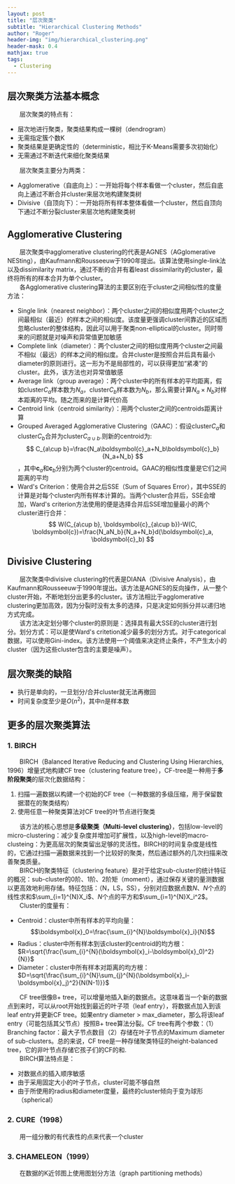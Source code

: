 ```yaml
---
layout: post
title: "层次聚类"
subtitle: "Hierarchical Clustering Methods"
author: "Roger"
header-img: "img/hierarchical_clustering.png"
header-mask: 0.4
mathjax: true
tags:
  - Clustering
---
```


## 层次聚类方法基本概念
&emsp;&emsp;层次聚类的特点有：
- 层次地进行聚类，聚类结果构成一棵树（dendrogram）
- 无需指定簇个数K
- 聚类结果是更确定性的（deterministic，相比于K-Means需要多次初始化）
- 无需通过不断迭代来细化聚类结果  

&emsp;&emsp;层次聚类主要分为两类：
- Agglomerative（自底向上）：一开始将每个样本看做一个cluster，然后自底向上通过不断合并cluster来层次地构建聚类树
- Divisive（自顶向下）：一开始将所有样本整体看做一个cluster，然后自顶向下通过不断分裂cluster来层次地构建聚类树

## Agglomerative Clustering
&emsp;&emsp;层次聚类中agglomerative clustering的代表是AGNES（AGglomerative NESting），由Kaufmann和Rousseeuw于1990年提出。该算法使用single-link法以及dissimilarity matrix，通过不断的合并有着least dissimilarity的cluster，最终将所有的样本合并为单个cluster。  
&emsp;&emsp;各Agglomerative clustering算法的主要区别在于cluster之间相似性的度量方法：
- Single link（nearest neighbor）：两个cluster之间的相似度用两个cluster之间最相似（最近）的样本之间的相似度。该度量更强调cluster间靠近的区域而忽略cluster的整体结构，因此可以用于聚类non-elliptical的cluster。同时带来的问题就是对噪声和异常值更加敏感
- Complete link（diameter）：两个cluster之间的相似度用两个cluster之间最不相似（最远）的样本之间的相似度。合并cluster是按照合并后具有最小diameter的原则进行。这一形为不是局部性的，可以获得更加“紧凑”的cluster。此外，该方法也对异常值敏感
- Average link（group average）：两个cluster中的所有样本的平均距离，假如cluster$C_a$样本数为$N_a$，cluster$C_b$样本数为$N_b$，那么需要计算$N_a\times N_b$对样本距离的平均。随之而来的是计算代价高
- Centroid link（centroid similarity）：用两个cluster之间的centroids距离计算
- Grouped Averaged Agglomerative Clustering（GAAC）：假设cluster$C_a$和cluster$C_b$合并为cluster$C_{a\cup b}$.则新的centroid为:
  $$
  C_{a\cup b}=\frac{N_a\boldsymbol{c}_a+N_b\boldsymbol{c}_b}{N_a+N_b}
  $$
  ，其中$\boldsymbol{c}_a$和$\boldsymbol{c}_b$分别为两个cluster的centroid。GAAC的相似性度量是它们之间距离的平均
- Ward's Criterion：使用合并之后SSE（Sum of Squares Error），其中SSE的计算是对每个cluster内所有样本计算的。当两个cluster合并后，SSE会增加，Ward's criterion方法使用的便是选择合并后SSE增加量最小的两个cluster进行合并：  
  $$
  W(C_{a\cup b}, \boldsymbol{c}_{a\cup b})-W(C, \boldsymbol{c})=\frac{N_aN_b}{N_a+N_b}d(\boldsymbol{c}_a, \boldsymbol{c}_b)
  $$

## Divisive Clustering
&emsp;&emsp;层次聚类中divisive clustering的代表是DIANA（Divisive Analysis），由Kaufmann和Rousseeuw于1990年提出。该方法是AGNES的反向操作，从一整个cluster开始，不断地划分出更多的cluster。该方法相比于agglomerative clustering更加高效，因为分裂时没有太多的选择，只是决定如何拆分并以递归地方式完成。  
&emsp;&emsp;该方法决定划分哪个cluster的原则是：选择具有最大SSE的cluster进行划分。划分方式：可以是使Ward's critetion减少最多的划分方式。对于categorical数据，可以使用Gini-index。该方法使用一个阈值来决定终止条件，不产生太小的cluster（因为这些cluster包含的主要是噪声）。

## 层次聚类的缺陷
- 执行是单向的，一旦划分/合并cluster就无法再撤回
- 时间复杂度至少是$O(n^2)$，其中$n$是样本数

## 更多的层次聚类算法
### 1. BIRCH
&emsp;&emsp;BIRCH（Balanced Iterative Reducing and Clustering Using Hierarchies, 1996）增量式地构建CF tree（clustering feature tree），CF-tree是一种用于**多阶段聚类**的层次化数据结构：
1. 扫描一遍数据以构建一个初始的CF tree（一种数据的多级压缩，用于保留数据潜在的聚类结构）
2. 使用任意一种聚类算法对CF tree的叶节点进行聚类  
   
&emsp;&emsp;该方法的核心思想是**多级聚类（Multi-level clustering）**，包括low-level的micro-clustering：减少复杂度并增加可扩展性，以及high-level的macro-clusteing：为更高层次的聚类留出足够的灵活性。BIRCH的时间复杂度是线性的，它通过扫描一遍数据来找到一个比较好的聚类，然后通过额外的几次扫描来改善聚类质量。  
&emsp;&emsp;BIRCH的聚类特征（clustering feature）是对于给定sub-cluster的统计特征的概况：sub-cluster的0阶、1阶、2阶矩（moment），通过保存关键的量测数据以更高效地利用存储。特征包括：（N，LS，SS），分别对应数据点数$N$、$N$个点的线性求和$\sum_{i=1}^{N}X_i$、$N$个点的平方和$\sum_{i=1}^{N}X_i^2$。  
&emsp;&emsp;Cluster的度量有：
- Centroid：cluster中所有样本的平均向量：$$\boldsymbol{x}_0=\frac{\sum_{i}^{N}\boldsymbol{x}_i}{N}$$
- Radius：cluster中所有样本到该cluster的centroid的均方根：$R=\sqrt{\frac{\sum_{i}^{N}(\boldsymbol{x}_i-\boldsymbol{x}_0)^2}{N}}$
- Diameter：cluster中所有样本对距离的均方根：$D=\sqrt{\frac{\sum_{i}^{N}\sum_{j}^{N}(\boldsymbol{x}_i-\boldsymbol{x}_j)^2}{N(N-1)}}$

&emsp;&emsp;CF tree很像B+ tree，可以增量地插入新的数据点。这意味着当一个新的数据点到来时，可以从root开始找到最近的叶子项（leaf entry），将数据点加入到该leaf entry并更新CF tree。如果entry diameter > max_diameter，那么将该leaf entry（可能包括其父节点）按照B+ tree算法分裂。CF tree有两个参数：（1）Branching factor：最大子节点数目（2）存储在叶子节点的Maximum diameter of sub-clusters。总的来说，CF tree是一种存储聚类特征的height-balanced tree，它的非叶节点存储它孩子们的CF的和.  
&emsp;&emsp;BIRCH算法特点是：
- 对数据点的插入顺序敏感
- 由于采用固定大小的叶子节点，cluster可能不够自然
- 由于所使用的radius和diameter度量，最终的cluster倾向于变为球形（spherical）

### 2. CURE（1998）
&emsp;&emsp;用一组分散的有代表性的点来代表一个cluster
### 3. CHAMELEON（1999）
&emsp;&emsp;在数据的K近邻图上使用图划分方法（graph partitioning methods）
